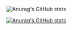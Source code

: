 ![Anurag's GitHub stats](https://github-readme-stats.vercel.app/api?username=theonrd&show_icons=true&theme=radical)

[![Anurag's GitHub stats](https://github-readme-stats.vercel.app/api?username=theonrd)](https://github.com/anuraghazra/github-readme-stats)

